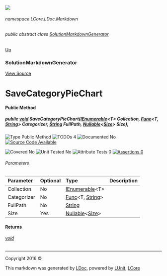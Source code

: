 ![](Content/LDoc-banner-small.png "")

###### namespace LCore.LDoc.Markdown

###### public abstract class [SolutionMarkdownGenerator](docs/SolutionMarkdownGenerator.md)
[Up](docs/SolutionMarkdownGenerator.md)

### SolutionMarkdownGenerator
[View Source](Markdown/Generators/SolutionMarkdownGenerator.cs)

# SaveCategoryPieChart

#### Public Method

##### public <a href="https://msdn.microsoft.com/en-us/library/system.void.aspx" alt="">void</a> SaveCategoryPieChart(<a href="https://msdn.microsoft.com/en-us/library/78dfe2yb.aspx" alt="" target="_blank">IEnumerable</a>&lt;T&gt; Collection, <a href="https://msdn.microsoft.com/en-us/library/bb549151.aspx" alt="" target="_blank">Func</a>&lt;T, <a href="https://msdn.microsoft.com/en-us/library/system.string.aspx" alt="">String</a>&gt; Categorizer, <a href="https://msdn.microsoft.com/en-us/library/system.string.aspx" alt="">String</a> FullPath, <a href="https://msdn.microsoft.com/en-us/library/b3h38hb0.aspx" alt="" target="_blank">Nullable</a>&lt;<a href="https://msdn.microsoft.com/en-us/library/system.drawing.size.aspx" alt="">Size</a>&gt; Size);

![Type Public Method](http://b.repl.ca/v1/Type-Public%20Method-blue.png "")  ![TODOs 4](http://b.repl.ca/v1/TODOs-4-yellow.png "")   ![Documented No](http://b.repl.ca/v1/Documented-No-red.png "") [![Source Code Available](http://b.repl.ca/v1/Source%20Code-Available-brightgreen.png "")](Markdown/Generators/SolutionMarkdownGenerator.cs#L866)

![Covered No](http://b.repl.ca/v1/Covered-No-red.png "") ![Unit Tested No](http://b.repl.ca/v1/Unit%20Tested-No-lightgrey.png "") ![Attribute Tests 0](http://b.repl.ca/v1/Attribute%20Tests-0-lightgrey.png "") [![Assertions 0](http://b.repl.ca/v1/Assertions-0-lightgrey.png "")](Markdown/Generators/SolutionMarkdownGenerator.cs)

###### Parameters

Parameter | Optional | Type | Description
:---  | :---  | :---  | :--- 
Collection | No | <a href="https://msdn.microsoft.com/en-us/library/78dfe2yb.aspx" alt="" target="_blank">IEnumerable</a>&lt;T&gt; | 
Categorizer | No | <a href="https://msdn.microsoft.com/en-us/library/bb549151.aspx" alt="" target="_blank">Func</a>&lt;T, [String](https://msdn.microsoft.com/en-us/library/system.string.aspx)&gt; | 
FullPath | No | [String](https://msdn.microsoft.com/en-us/library/system.string.aspx) | 
Size | Yes | <a href="https://msdn.microsoft.com/en-us/library/b3h38hb0.aspx" alt="" target="_blank">Nullable</a>&lt;[Size](https://msdn.microsoft.com/en-us/library/system.drawing.size.aspx)&gt; | 


#### Returns

###### [void](https://msdn.microsoft.com/en-us/library/system.void.aspx)



---

Copyright 2016 &copy; [](../README.md) [](../TableOfContents.md)

This markdown was generated by [LDoc](https://github.com/CodeSingularity/LDoc), powered by [LUnit](https://github.com/CodeSingularity/LUnit), [LCore](https://github.com/CodeSingularity/LCore)
